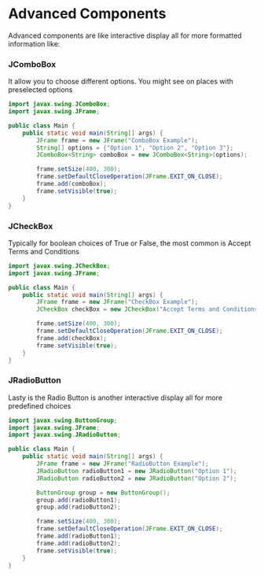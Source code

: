 # Advanced Components 

Advanced components are like interactive display all for more formatted information like:

### JComboBox

It allow you to choose different options. You might see on places with preselected options

```java
import javax.swing.JComboBox;
import javax.swing.JFrame;

public class Main {
    public static void main(String[] args) {
        JFrame frame = new JFrame("ComboBox Example");
        String[] options = {"Option 1", "Option 2", "Option 3"};
        JComboBox<String> comboBox = new JComboBox<String>(options);

        frame.setSize(400, 300);
        frame.setDefaultCloseOperation(JFrame.EXIT_ON_CLOSE);
        frame.add(comboBox);
        frame.setVisible(true);
    }
}
```

### JCheckBox
Typically for boolean choices of True or False, the most common is Accept Terms and Conditions

```java
import javax.swing.JCheckBox;
import javax.swing.JFrame;

public class Main {
    public static void main(String[] args) {
        JFrame frame = new JFrame("CheckBox Example");
        JCheckBox checkBox = new JCheckBox("Accept Terms and Conditions");

        frame.setSize(400, 300);
        frame.setDefaultCloseOperation(JFrame.EXIT_ON_CLOSE);
        frame.add(checkBox);
        frame.setVisible(true);
    }
}
```

### JRadioButton
Lasty is the Radio Button is another interactive display all for more predefined choices

```java
import javax.swing.ButtonGroup;
import javax.swing.JFrame;
import javax.swing.JRadioButton;

public class Main {
    public static void main(String[] args) {
        JFrame frame = new JFrame("RadioButton Example");
        JRadioButton radioButton1 = new JRadioButton("Option 1");
        JRadioButton radioButton2 = new JRadioButton("Option 2");

        ButtonGroup group = new ButtonGroup();
        group.add(radioButton1);
        group.add(radioButton2);

        frame.setSize(400, 300);
        frame.setDefaultCloseOperation(JFrame.EXIT_ON_CLOSE);
        frame.add(radioButton1);
        frame.add(radioButton2);
        frame.setVisible(true);
    }
}
```